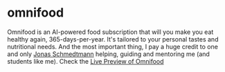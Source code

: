 # omnifood
Omnifood is an AI-powered food subscription that will you make you eat healthy again, 365-days-per-year. It's tailored to your personal tastes and nutritional needs.
And the most important thing, I pay a huge credit to one and only [Jonas Schmedtmann](https://codingheroes.io/) helping, guiding and mentoring me (and students like me).
Check the [Live Preview of Omnifood](https://omnifood-demo-site.netlify.app/)
